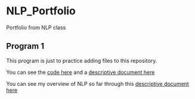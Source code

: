 # NLP_Portfolio
Portfolio from NLP class

## Program 1

This program is just to practice adding files to this repository.

You can see the [code here](program1.py) and a [descriptive document here](Sample_Document.pdf)

You can see my overview of NLP so far  through this [descriptive document here](Overview_NLP.pdf)
